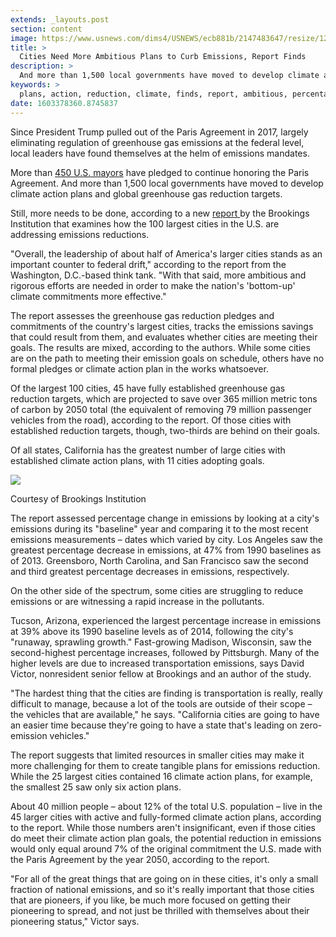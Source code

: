 ```yaml
--- 
extends: _layouts.post 
section: content 
image: https://www.usnews.com/dims4/USNEWS/ecb881b/2147483647/resize/1200x%3E/quality/85/?url=http%3A%2F%2Fmedia.beam.usnews.com%2F7d%2Fec%2F1af440c8453189c880476b40193d%2F201021-tucson-editorial.jpg 
title: > 
  Cities Need More Ambitious Plans to Curb Emissions, Report Finds 
description: > 
  And more than 1,500 local governments have moved to develop climate action plans and global greenhouse gas reduction targets.Of all states, California has the greatest number of large cities with established climate action plans, with 11 cities adopting goals.The report suggests that limited resources in smaller cities may make it more challenging for them to create tangible plans for emissions reduction.While the 25 largest cities contained 16 climate action plans, for example, the smallest 25 saw only six action plans.About 40 million people – about 12% of the total U.S. population – live in the 45 larger cities with active and fully-formed climate action plans, according to the report. 
keywords: > 
  plans, action, reduction, climate, finds, report, ambitious, percentage, largest, need, cities, according, emissions, curb 
date: 1603378360.8745837 
--- 
```

<div><p>Since President Trump pulled out of the Paris Agreement in 2017, largely eliminating regulation of greenhouse gas emissions at the federal level, local leaders have found themselves at the helm of emissions mandates. </p><p>More than <a href="http://climatemayors.org/actions/paris-climate-agreement/">450 U.S. mayors</a> have pledged to continue honoring the Paris Agreement. And more than 1,500 local governments have moved to develop climate action plans and global greenhouse gas reduction targets.</p><p id="ad" class="ad lazy "></p><p>Still, more needs to be done, according to a new <a href="https://www.brookings.edu/research/pledges-and-progress-steps-toward-greenhouse-gas-emissions-reductions-in-the-100-largest-cities-across-the-united-states">report </a>by the Brookings Institution that examines how the 100 largest cities in the U.S. are addressing emissions reductions. </p><p>"Overall, the leadership of about half of America's larger cities stands as an important counter to federal drift," according to the report from the Washington, D.C.-based think tank. "With that said, more ambitious and rigorous efforts are needed in order to make the nation's 'bottom-up' climate commitments more effective."</p><p>The report assesses the greenhouse gas reduction pledges and commitments of the country's largest cities, tracks the emissions savings that could result from them, and evaluates whether cities are meeting their goals. The results are mixed, according to the authors. While some cities are on the path to meeting their emission goals on schedule, others have no formal pledges or climate action plan in the works whatsoever.</p><p>Of the largest 100 cities, 45 have fully established greenhouse gas reduction targets, which are projected to save over 365 million metric tons of carbon by 2050 total (the equivalent of removing 79 million passenger vehicles from the road), according to the report. Of those cities with established reduction targets, though, two-thirds are behind on their goals. </p><p id="ad" class="ad"></p><p>Of all states, California has the greatest number of large cities with established climate action plans, with 11 cities adopting goals. </p><img src="https://www.usnews.com/dims4/USNEWS/4f85b10/2147483647/resize/640x/quality/85/?url=http%3A%2F%2Fmedia.beam.usnews.com%2F2e%2F50%2F11deea974e129c23e5989b556fbf%2F201021-citiesemissions-graphic.PNG" class="Image__PictureImage-sc-412cjc-0 bPZJjX Image-sc-412cjc-2 ImageCaptioned__FWImage-sc-1yr50o7-0 csrByH"><p size="3" class="Paragraph-sc-1iyax29-0 Caption__Wrapper-bee4ah-0 ehAcng">Courtesy of Brookings Institution</p><p>The report assessed percentage change in emissions by looking at a city's emissions during its "baseline" year and comparing it to the most recent emissions measurements &#8211; dates which varied by city. Los Angeles saw the greatest percentage decrease in emissions, at 47% from 1990 baselines as of 2013. Greensboro, North Carolina, and San Francisco saw the second and third greatest percentage decreases in emissions, respectively. </p><p>On the other side of the spectrum, some cities are struggling to reduce emissions or are witnessing a rapid increase in the pollutants. </p><p id="ad" class="ad lazy "></p><p>Tucson, Arizona, experienced the largest percentage increase in emissions at 39% above its 1990 baseline levels as of 2014, following the city's "runaway, sprawling growth." Fast-growing Madison, Wisconsin, saw the second-highest percentage increases, followed by Pittsburgh. Many of the higher levels are due to increased transportation emissions, says David Victor, nonresident senior fellow at Brookings and an author of the study. </p><p>"The hardest thing that the cities are finding is transportation is really, really difficult to manage, because a lot of the tools are outside of their scope &#8211; the vehicles that are available," he says. "California cities are going to have an easier time because they're going to have a state that's leading on zero-emission vehicles."</p><p>The report suggests that limited resources in smaller cities may make it more challenging for them to create tangible plans for emissions reduction. While the 25 largest cities contained 16 climate action plans, for example, the smallest 25 saw only six action plans.</p><p id="ad" class="ad"></p><p>About 40 million people &#8211; about 12% of the total U.S. population &#8211; live in the 45 larger cities with active and fully-formed climate action plans, according to the report. While those numbers aren't insignificant, even if those cities do meet their climate action plan goals, the potential reduction in emissions would only equal around 7% of the original commitment the U.S. made with the Paris Agreement by the year 2050, according to the report. </p><p>"For all of the great things that are going on in these cities, it's only a small fraction of national emissions, and so it's really important that those cities that are pioneers, if you like, be much more focused on getting their pioneering to spread, and not just be thrilled with themselves about their pioneering status," Victor says. <br></p></div>